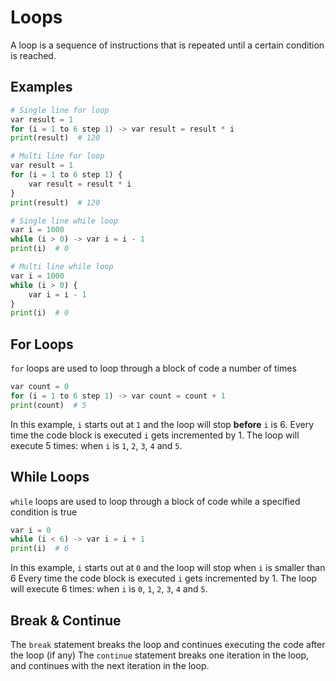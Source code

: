 # Loops

A loop is a sequence of instructions that is repeated until a certain condition is reached.

## Examples
```python
# Single line for loop
var result = 1
for (i = 1 to 6 step 1) -> var result = result * i
print(result)  # 120

# Multi line for loop
var result = 1
for (i = 1 to 6 step 1) {
    var result = result * i
}
print(result)  # 120

# Single line while loop
var i = 1000
while (i > 0) -> var i = i - 1
print(i)  # 0

# Multi line while loop
var i = 1000
while (i > 0) {
    var i = i - 1
}
print(i)  # 0
```

## For Loops
`for` loops are used to loop through a block of code a number of times
```python
var count = 0
for (i = 1 to 6 step 1) -> var count = count + 1
print(count)  # 5
```
In this example, `i` starts out at `1` and the loop will stop **before** `i` is 6.
Every time the code block is executed `i` gets incremented by 1.
The loop will execute 5 times: when `i` is `1`, `2`, `3`, `4` and `5`.

## While Loops
`while` loops are used to loop through a block of code while a specified condition is true
```python
var i = 0
while (i < 6) -> var i = i + 1
print(i)  # 6
```
In this example, `i` starts out at `0` and the loop will stop when `i` is smaller than 6
Every time the code block is executed `i` gets incremented by 1.
The loop will execute 6 times: when `i` is `0`, `1`, `2`, `3`, `4` and `5`.

## Break & Continue
The `break` statement breaks the loop and continues executing the code after the loop (if any)
The `continue` statement breaks one iteration in the loop, and continues with the next iteration in the loop.
